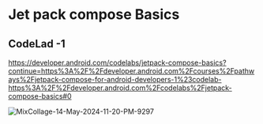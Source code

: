 # Jet pack compose Basics
## CodeLad -1 

https://developer.android.com/codelabs/jetpack-compose-basics?continue=https%3A%2F%2Fdeveloper.android.com%2Fcourses%2Fpathways%2Fjetpack-compose-for-android-developers-1%23codelab-https%3A%2F%2Fdeveloper.android.com%2Fcodelabs%2Fjetpack-compose-basics#0

![MixCollage-14-May-2024-11-20-PM-9297](https://github.com/SaiSrujan-SoftSuave/ComposeCourse/assets/153486856/abddcb3a-a3e6-4ec5-8c21-8b1220a4be01)
